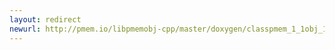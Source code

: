```yaml
---
layout: redirect
newurl: http://pmem.io/libpmemobj-cpp/master/doxygen/classpmem_1_1obj_1_1persistent__ptr-members.html
---
```

